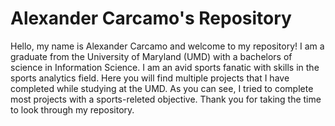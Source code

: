 # Alexander Carcamo's Repository 
Hello, my name is Alexander Carcamo and welcome to my repository! I am a graduate from the University of Maryland (UMD) with a bachelors of science in Information Science. I am an avid sports fanatic with skills in the sports analytics field. Here you will find multiple projects that I have completed while studying at the UMD. As you can see, I tried to complete most projects with a sports-releted objective. Thank you for taking the time to look through my repository. 
